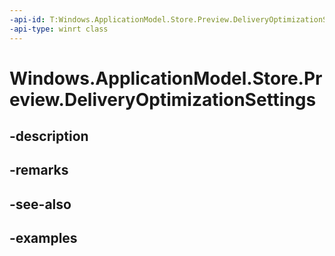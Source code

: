 ```yaml
---
-api-id: T:Windows.ApplicationModel.Store.Preview.DeliveryOptimizationSettings
-api-type: winrt class
---
```


<!-- Class syntax.
public class DeliveryOptimizationSettings 
-->

# Windows.ApplicationModel.Store.Preview.DeliveryOptimizationSettings

## -description

## -remarks

## -see-also

## -examples

